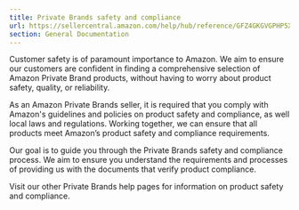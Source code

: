 ```yaml
---
title: Private Brands safety and compliance
url: https://sellercentral.amazon.com/help/hub/reference/GFZ4GKGVGPHP5XL6
section: General Documentation
---
```


Customer safety is of paramount importance to Amazon. We aim to ensure our
customers are confident in finding a comprehensive selection of Amazon Private
Brand products, without having to worry about product safety, quality, or
reliability.

As an Amazon Private Brands seller, it is required that you comply with
Amazon's guidelines and policies on product safety and compliance, as well
local laws and regulations. Working together, we can ensure that all products
meet Amazon’s product safety and compliance requirements.

Our goal is to guide you through the Private Brands safety and compliance
process. We aim to ensure you understand the requirements and processes of
providing us with the documents that verify product compliance.

Visit our other Private Brands help pages for information on product safety
and compliance.

